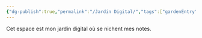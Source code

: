 ```yaml
---
{"dg-publish":true,"permalink":"/Jardin Digital/","tags":["gardenEntry"]}
---
```


Cet espace est mon jardin digital où se nichent mes notes.